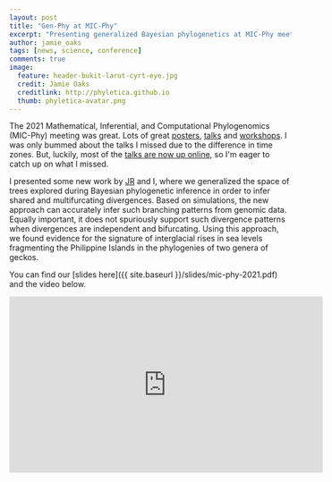 ```yaml
---
layout: post
title: "Gen-Phy at MIC-Phy"
excerpt: "Presenting generalized Bayesian phylogenetics at MIC-Phy meetings"
author: jamie_oaks
tags: [news, science, conference]
comments: true
image:
  feature: header-bukit-larut-cyrt-eye.jpg
  credit: Jamie Oaks
  creditlink: http://phyletica.github.io
  thumb: phyletica-avatar.png
---
```


The 2021 Mathematical, Inferential, and Computational Phylogenomics (MIC-Phy)
meeting was great. Lots of great
[posters](https://mrborges23.github.io/micphy2021/posters),
[talks](https://mrborges23.github.io/micphy2021/talks)
and
[workshops](https://mrborges23.github.io/micphy2021/workshop).
I was only bummed about the talks I missed due to the difference in time zones.
But, luckily, most of the
[talks are now up online](https://mrborges23.github.io/micphy2021/program),
so I'm eager to catch up on what I missed.

I presented some new work by
[JR]()
and I,
where we generalized the space of trees explored during Bayesian phylogenetic
inference in order to infer shared and multifurcating divergences.
Based on simulations, the new approach can accurately infer such
branching patterns from genomic data.
Equally important, it does not spuriously support such divergence patterns when
divergences are independent and bifurcating.
Using this approach, we found evidence for the signature of interglacial rises
in sea levels fragmenting the Philippine Islands in the phylogenies of two
genera of geckos.

You can find our
[slides here]({{ site.baseurl }}/slides/mic-phy-2021.pdf)
and the video below.

<iframe width="560" height="315" src="https://www.youtube.com/embed/4xzcrkYyriU" title="YouTube video player" frameborder="0" allow="accelerometer; autoplay; clipboard-write; encrypted-media; gyroscope; picture-in-picture" allowfullscreen></iframe>
